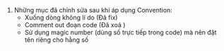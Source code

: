 1. Những mục đã chỉnh sửa sau khi áp dụng Convention: 
    + Xuống dòng không lí do (Đã fix)
    + Comment out đoạn code (Đã xoá )
    + Sử dụng magic number (dùng số trực tiếp trong code) mà nên đặt tên riêng cho hằng số